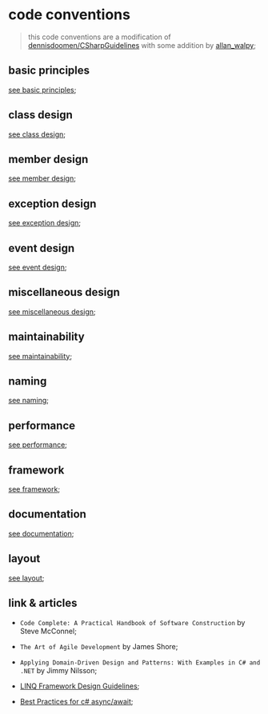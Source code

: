 # code conventions

> this code conventions are a modification of [dennisdoomen/CSharpGuidelines](https://github.com/dennisdoomen/CSharpGuidelines/releases/tag/5.4.0)
> with some addition by [allan_walpy](https://github.com/allan-walpy);

## basic principles

[see basic principles](./basic_principles.md);

## class design

[see class design](./class_design.md);

## member design

[see member design](./member_design.md);

## exception design

[see exception design](./exception_design.md);

## event design

[see event design](./event_design.md);

## miscellaneous design

[see miscellaneous design](./miscellaneous_design.md);

## maintainability

[see maintainability](./maintainability.md);

## naming

[see naming](./naming.md);

## performance

[see performance](./performance.md);

## framework

[see framework](./framework.md);

## documentation

[see documentation](./documentation.md);

## layout

[see layout](./layout.md);

## link & articles

- `Code Complete: A Practical Handbook of Software Construction` by Steve McConnel;

- `The Art of Agile Development` by James Shore;

- `Applying Domain-Driven Design and Patterns: With Examples in C# and .NET`
  by Jimmy Nilsson;

- [LINQ Framework Design Guidelines](https://blogs.msdn.microsoft.com/mirceat/2008/03/12/linq-framework-design-guidelines/);

- [Best Practices for c# async/await](https://msdn.microsoft.com/en-us/magazine/jj991977.aspx);

